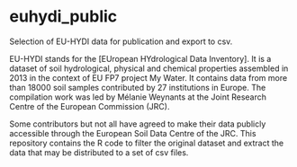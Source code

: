# euhydi_public
Selection of EU-HYDI data for publication and export to csv.

EU-HYDI stands for the [EUropean HYdrological Data Inventory]. It is a dataset of soil hydrological, physical and chemical properties assembled in 2013 in the context of EU FP7 project My Water. It contains data from more than 18000 soil samples contributed by 27 institutions in Europe. The compilation work was led by Mélanie Weynants at the Joint Research Centre of the European Commission (JRC).

Some contributors but not all have agreed to make their data publicly accessible through the European Soil Data Centre of the JRC. This repository contains the R code to filter the original dataset and extract the data that may be distributed to a set of csv files.

